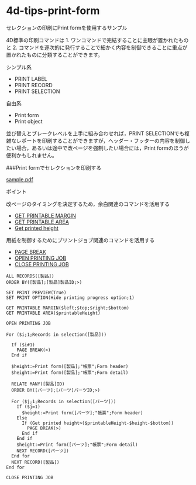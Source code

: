 # 4d-tips-print-form
セレクションの印刷にPrint formを使用するサンプル

4D標準の印刷コマンドは 1. ワンコマンドで完結することに主眼が置かれたものと 2. コマンドを逐次的に発行することで細かく内容を制御できることに重点が置かれたものに分類することができます。

シンプル系

* PRINT LABEL
* PRINT RECORD
* PRINT SELECTION

自由系

* Print form
* Print object

並び替えとブレークレベルを上手に組み合わせれば，PRINT SELECTIONでも複雑なレポートを印刷することができますが，ヘッダー・フッターの内容を制御したい場合，あるいは途中で改ページを強制したい場合には，Print formのほうが便利かもしれません。

###Print formでセレクションを印刷する

[sample.pdf](https://github.com/4D-JP/4d-tips-print-form/blob/master/sample.pdf)

ポイント

改ページのタイミングを決定するため，余白関連のコマンドを活用する

* [GET PRINTABLE MARGIN](http://doc.4d.com/4dv15r/help/command/ja/page711.html)
* [GET PRINTABLE AREA](http://doc.4d.com/4dv15r/help/command/ja/page703.html)
* [Get printed height](http://doc.4d.com/4dv15r/help/command/ja/page702.html)

用紙を制御するためにプリントジョブ関連のコマンドを活用する

* [PAGE BREAK](http://doc.4d.com/4dv15r/help/command/ja/page6.html)
* [OPEN PRINTING JOB](http://doc.4d.com/4dv15r/help/command/ja/page995.html)
* [CLOSE PRINTING JOB](http://doc.4d.com/4dv15r/help/command/ja/page996.html)

```
ALL RECORDS([製品])
ORDER BY([製品];[製品]製品ID;>)

SET PRINT PREVIEW(True)
SET PRINT OPTION(Hide printing progress option;1)

GET PRINTABLE MARGIN($left;$top;$right;$bottom)
GET PRINTABLE AREA($printableHeight)

OPEN PRINTING JOB

For ($i;1;Records in selection([製品]))

  If ($i#1)
    PAGE BREAK(>)
  End if 

  $height:=Print form([製品];"帳票";Form header)
  $height:=Print form([製品];"帳票";Form detail)

  RELATE MANY([製品]ID)
  ORDER BY([パーツ];[パーツ]パーツID;>)

  For ($j;1;Records in selection([パーツ]))
    If ($j=1)
      $height:=Print form([パーツ];"帳票";Form header)
    Else 
      If (Get printed height>($printableHeight-$height-$bottom))
        PAGE BREAK(>)
      End if 
    End if 
    $height:=Print form([パーツ];"帳票";Form detail)
    NEXT RECORD([パーツ])
  End for 
  NEXT RECORD([製品])
End for 

CLOSE PRINTING JOB
```
